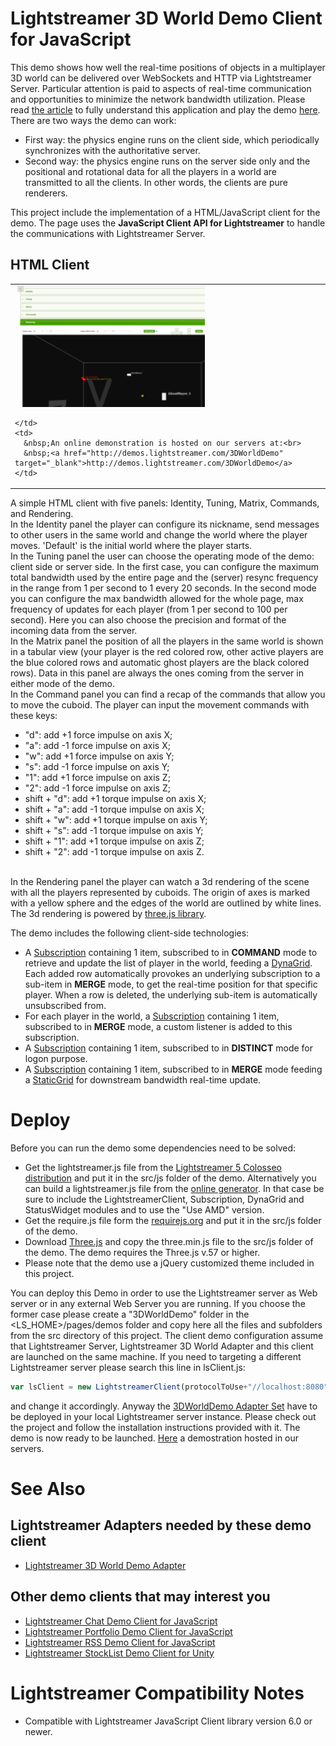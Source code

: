 # Lightstreamer 3D World Demo Client for JavaScript #

This demo shows how well the real-time positions of objects in a multiplayer 3D world can be delivered over WebSockets and HTTP via Lightstreamer Server. Particular attention is paid to aspects of real-time communication and opportunities to minimize the network bandwidth utilization. 
Please read [the article](http://blog.lightstreamer.com/) to fully understand this application and play the demo [here](http://www.lightstreamer.com/demo/3DWorldDemo/). There are two ways the demo can work:
- First way: the physics engine runs on the client side, which periodically synchronizes with the authoritative server. 
- Second way: the physics engine runs on the server side only and the positional and rotational data for all the players in a world are transmitted to all the clients. In other words, the clients are pure renderers.

This project include the implementation of a HTML/JavaScript client for the demo. The page uses the <b>JavaScript Client API for Lightstreamer</b> to handle the communications with Lightstreamer Server.

## HTML Client ##

<table>
  <tr>
    <td style="text-align: left">
      &nbsp;<a href="http://demos.lightstreamer.com/3DWorldDemo" target="_blank"><img src="Sample.png"></a>&nbsp;
      
    </td>
    <td>
      &nbsp;An online demonstration is hosted on our servers at:<br>
      &nbsp;<a href="http://demos.lightstreamer.com/3DWorldDemo" target="_blank">http://demos.lightstreamer.com/3DWorldDemo</a>
    </td>
  </tr>
</table>

A simple HTML client with five panels: Identity, Tuning, Matrix, Commands, and Rendering.<br>
In the Identity panel the player can configure its nickname, send messages to other users in the same world and change the world where the player moves. 'Default' is the initial world where the player starts.<br>
In the Tuning panel the user can choose the operating mode of the demo: client side or server side. In the first case, you can configure the maximum total bandwidth used by the entire page and the (server) resync frequency in the range from 1 per second to 1 every 20 seconds. In the second mode you can configure the max bandwidth allowed for the whole page, max frequency of updates for each player (from 1 per second to 100 per second). Here you can also choose the precision and format of the incoming data from the server.<br>
In the Matrix panel the position of all the players in the same world is shown in a tabular view (your player is the red colored row, other active players are the blue colored rows and automatic ghost players are the black colored rows). Data in this panel are always the ones coming from the server in either mode of the demo.<br>
In the Command panel you can find a recap of the commands that allow you to move the cuboid. The player can input the movement commands with these keys:
- "d": add +1 force impulse on axis X; 
- "a": add -1 force impulse on axis X; 
- "w": add +1 force impulse on axis Y; 
- "s": add -1 force impulse on axis Y; 
- "1": add +1 force impulse on axis Z; 
- "2": add -1 force impulse on axis Z;
- shift + "d": add +1 torque impulse on axis X;
- shift + "a": add -1 torque impulse on axis X;
- shift + "w": add +1 torque impulse on axis Y;
- shift + "s": add -1 torque impulse on axis Y;
- shift + "1": add +1 torque impulse on axis Z;
- shift + "2": add -1 torque impulse on axis Z.

<br>In the Rendering panel the player can watch a 3d rendering of the scene with all the players represented by cuboids. The origin of axes is marked with a yellow sphere and the edges of the world are outlined by white lines.
The 3d rendering is powered by [three.js library](http://mrdoob.github.com/three.js/).

The demo includes the following client-side technologies:

* A [Subscription](http://www.lightstreamer.com/docs/client_javascript_uni_api/Subscription.html) containing 1 item, subscribed to in <b>COMMAND</b> mode to retrieve and update the list of player in the world, feeding a [DynaGrid](http://www.lightstreamer.com/docs/client_javascript_uni_api/DynaGrid.html). Each added row automatically provokes an underlying subscription to a sub-item in <b>MERGE</b> mode, to get the real-time position for that specific player. When a row is deleted, the underlying sub-item is automatically unsubscribed from.
* For each player in the world, a [Subscription](http://www.lightstreamer.com/docs/client_javascript_uni_api/Subscription.html) containing 1 item, subscribed to in <b>MERGE</b> mode, a custom listener is added to this subscription.
* A [Subscription](http://www.lightstreamer.com/docs/client_javascript_uni_api/Subscription.html) containing 1 item, subscribed to in <b>DISTINCT</b> mode for logon purpose.
* A [Subscription](http://www.lightstreamer.com/docs/client_javascript_uni_api/Subscription.html) containing 1 item, subscribed to in <b>MERGE</b> mode feeding a [StaticGrid](http://www.lightstreamer.com/docs/client_javascript_uni_api/StaticGrid.html) for downstream bandwidth real-time update.


# Deploy #

Before you can run the demo some dependencies need to be solved:

-  Get the lightstreamer.js file from the [Lightstreamer 5 Colosseo distribution](http://www.lightstreamer.com/download) 
   and put it in the src/js folder of the demo. Alternatively you can build a lightstreamer.js file from the 
   [online generator](http://www.lightstreamer.com/distros/Lightstreamer_Allegro-Presto-Vivace_5_1_1_Colosseo_20130305/Lightstreamer/DOCS-SDKs/sdk_client_javascript/tools/generator.html).
   In that case be sure to include the LightstreamerClient, Subscription, DynaGrid and StatusWidget modules and to use the "Use AMD" version.
-  Get the require.js file form the [requirejs.org](http://requirejs.org/docs/download.html) and put it in the src/js folder of the demo.
-  Download [Three.js](http://github.com/mrdoob/three.js/zipball/master) and copy the three.min.js file to the src/js folder of the demo. The demo requires the Three.js v.57 or higher.
-  Please note that the demo use a jQuery customized theme included in this project.

You can deploy this Demo in order to use the Lightstreamer server as Web server or in any external Web Server you are running. 
If you choose the former case please create a "3DWorldDemo" folder in the <LS_HOME>/pages/demos folder and copy here all the files and subfolders from the src directory of this project. The client demo configuration assume that Lightstreamer Server, Lightstreamer 3D World Adapter and this client are launched on the same machine.
If you need to targeting a different Lightstreamer server please search this line in lsClient.js:
```js
var lsClient = new LightstreamerClient(protocolToUse+"//localhost:8080","DEMOMOVE3D");
```
and change it accordingly. 
Anyway the [3DWorldDemo Adapter Set](https://github.com/Weswit/Lightstreamer-example-3DWorld-adapter-java) have to be deployed in your local Lightstreamer server instance. Please check out the project and follow the installation instructions provided with it.
The demo is now ready to be launched. [Here](http://www.lightstreamer.com/demo/3DWorldDemo/) a demostration hosted in our servers.

# See Also #

## Lightstreamer Adapters needed by these demo client ##

* [Lightstreamer 3D World Demo Adapter](https://github.com/Weswit/Lightstreamer-example-3DWorld-adapter-java)

## Other demo clients that may interest you ##

* [Lightstreamer Chat Demo Client for JavaScript](https://github.com/Weswit/Lightstreamer-example-Chat-client-javascript)
* [Lightstreamer Portfolio Demo Client for JavaScript](https://github.com/Weswit/Lightstreamer-example-Portfolio-client-javascript)
* [Lightstreamer RSS Demo Client for JavaScript](https://github.com/Weswit/Lightstreamer-example-RSS-client-javascript)
* [Lightstreamer StockList Demo Client for Unity](https://github.com/Weswit/Lightstreamer-example-StockList-client-unity)

# Lightstreamer Compatibility Notes #

- Compatible with Lightstreamer JavaScript Client library version 6.0 or newer.
